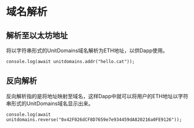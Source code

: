 # 域名解析

## 解析至以太坊地址

将以字符串形式的UnitDomains域名解析为ETH地址，以供Dapp使用。
```ts{1}
console.log(await unitdomains.addr("hello.cat"));
```

## 反向解析

反向解析指的是将地址映射至域名，这样Dapp中就可以将用户的ETH地址以字符串形式的UnitDomains域名显示出来。
```ts{1}
console.log(await unitdomains.reverse("0x42F026dCF8D7659e7e934459dA820216a0FE9126"));
```